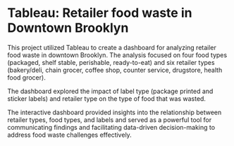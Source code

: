# Tableau: Retailer food waste in Downtown Brooklyn

This project utilized Tableau to create a dashboard for analyzing retailer food waste in downtown Brooklyn. The analysis focused on four food types (packaged, shelf stable, perishable, ready-to-eat) and six retailer types (bakery/deli, chain grocer, coffee shop, counter service, drugstore, health food grocer).

The dashboard explored the impact of label type (package printed and sticker labels) and retailer type on the type of food that was wasted. 

The interactive dashboard provided insights into the relationship between retailer types, food types, and labels and served as a powerful tool for communicating findings and facilitating data-driven decision-making to address food waste challenges effectively.
